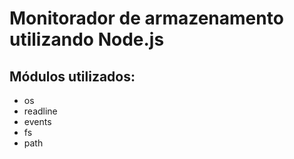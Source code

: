 # Monitorador de armazenamento utilizando Node.js

## Módulos utilizados:
* os
* readline
* events
* fs
* path
